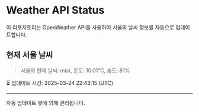 
# Weather API Status

이 리포지토리는 OpenWeather API를 사용하여 서울의 날씨 정보를 자동으로 업데이트합니다.

## 현재 서울 날씨
> 서울의 현재 날씨: mist, 온도: 10.01°C, 습도: 81%

⏳ 업데이트 시간: 2025-03-24 22:43:15 (UTC)

---
자동 업데이트 봇에 의해 관리됩니다.
